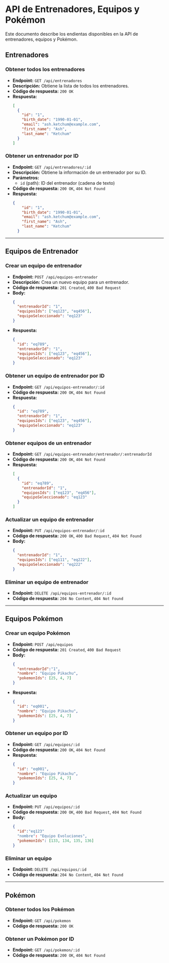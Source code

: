 # API de Entrenadores, Equipos y Pokémon

Este documento describe los endientas disponibles en la API de entrenadores, equipos y Pokémon.

## **Entrenadores**

### Obtener todos los entrenadores
- **Endpoint:** `GET /api/entrenadores`
- **Descripción:** Obtiene la lista de todos los entrenadores.
- **Código de respuesta:** `200 OK`
- **Respuesta:**
  ```json
  [
    {
      "id": "1",
      "birth_date": "1990-01-01",
      "email": "ash.ketchum@example.com",
      "first_name": "Ash",
      "last_name": "Ketchum"
    }
  ]
  ```

### Obtener un entrenador por ID
- **Endpoint:** `GET /api/entrenadores/:id`
- **Descripción:** Obtiene la información de un entrenador por su ID.
- **Parámetros:**
  - `id` (path): ID del entrenador (cadena de texto)
- **Código de respuesta:** `200 OK`, `404 Not Found`
- **Respuesta:**
  ```json
  {
      "id": "1",
      "birth_date": "1990-01-01",
      "email": "ash.ketchum@example.com",
      "first_name": "Ash",
      "last_name": "Ketchum"
    }
  ```

---

## **Equipos de Entrenador**

### Crear un equipo de entrenador
- **Endpoint:** `POST /api/equipos-entrenador`
- **Descripción:** Crea un nuevo equipo para un entrenador.
- **Código de respuesta:** `201 Created`, `400 Bad Request`
- **Body:**
  ```json
  {
    "entrenadorId": "1",
    "equiposIds": ["eq123", "eq456"],
    "equipoSeleccionado": "eq123"
  }
  ```
- **Respuesta:**
  ```json
  {
    "id": "eq789",
    "entrenadorId": "1",
    "equiposIds": ["eq123", "eq456"],
    "equipoSeleccionado": "eq123"
  }
  ```

### Obtener un equipo de entrenador por ID 
- **Endpoint:** `GET /api/equipos-entrenador/:id`
- **Código de respuesta:** `200 OK`, `404 Not Found`
- **Respuesta:**
  ```json
  {
    "id": "eq789",
    "entrenadorId": "1",
    "equiposIds": ["eq123", "eq456"],
    "equipoSeleccionado": "eq123"
  }
  ```

### Obtener equipos de un entrenador
- **Endpoint:** `GET /api/equipos-entrenador/entrenador/:entrenadorId`
- **Código de respuesta:** `200 OK`, `404 Not Found`
- **Respuesta:**
  ```json
  [
    {
      "id": "eq789",
      "entrenadorId": "1",
      "equiposIds": ["eq123", "eq456"],
      "equipoSeleccionado": "eq123"
    }
  ]

### Actualizar un equipo de entrenador
- **Endpoint:** `PUT /api/equipos-entrenador/:id`
- **Código de respuesta:** `200 OK`, `400 Bad Request`, `404 Not Found`
- **Body:**
  ```json
  {
    "entrenadorId": "1",
    "equiposIds": ["eq111", "eq222"],
    "equipoSeleccionado": "eq222"
  }
  ```

### Eliminar un equipo de entrenador
- **Endpoint:** `DELETE /api/equipos-entrenador/:id`
- **Código de respuesta:** `204 No Content`, `404 Not Found`

---

## **Equipos Pokémon**

### Crear un equipo Pokémon
- **Endpoint:** `POST /api/equipos`
- **Código de respuesta:** `201 Created`, `400 Bad Request`
- **Body:**
  ```json
  {
    "entrenadorId":"1",
    "nombre": "Equipo Pikachu",
    "pokemonIds": [25, 4, 7]
  }
  ```
- **Respuesta:**
  ```json
  {
    "id": "eq001",
    "nombre": "Equipo Pikachu",
    "pokemonIds": [25, 4, 7]
  }
  ```

### Obtener un equipo por ID
- **Endpoint:** `GET /api/equipos/:id`
- **Código de respuesta:** `200 OK`, `404 Not Found`
- **Respuesta:** 
  ```json
  {
    "id": "eq001",
    "nombre": "Equipo Pikachu",
    "pokemonIds": [25, 4, 7]
  }

### Actualizar un equipo
- **Endpoint:** `PUT /api/equipos/:id`
- **Código de respuesta:** `200 OK`, `400 Bad Request`, `404 Not Found`
- **Body:**
  ```json
  {
    "id":"eq123"
    "nombre": "Equipo Evoluciones",
    "pokemonIds": [133, 134, 135, 136]
  }
  ```

### Eliminar un equipo
- **Endpoint:** `DELETE /api/equipos/:id`
- **Código de respuesta:** `204 No Content`, `404 Not Found`

---

## **Pokémon**

### Obtener todos los Pokémon
- **Endpoint:** `GET /api/pokemon`
- **Código de respuesta:** `200 OK`

### Obtener un Pokémon por ID
- **Endpoint:** `GET /api/pokemon/:id`
- **Código de respuesta:** `200 OK`, `404 Not Found`

